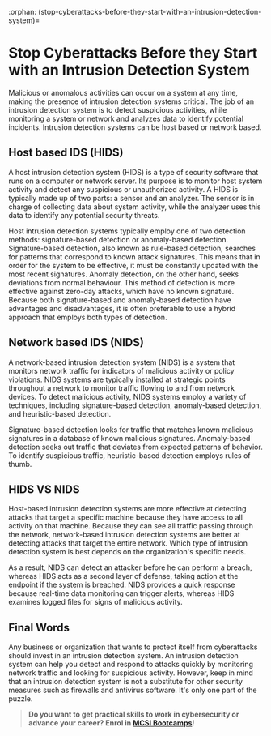 :orphan:
(stop-cyberattacks-before-they-start-with-an-intrusion-detection-system)=

# Stop Cyberattacks Before they Start with an Intrusion Detection System

Malicious or anomalous activities can occur on a system at any time, making the presence of intrusion detection systems critical. The job of an intrusion detection system is to detect suspicious activities, while monitoring a system or network and analyzes data to identify potential incidents. Intrusion detection systems can be host based or network based.

## Host based IDS (HIDS)

A host intrusion detection system (HIDS) is a type of security software that runs on a computer or network server. Its purpose is to monitor host system activity and detect any suspicious or unauthorized activity. A HIDS is typically made up of two parts: a sensor and an analyzer. The sensor is in charge of collecting data about system activity, while the analyzer uses this data to identify any potential security threats.

Host intrusion detection systems typically employ one of two detection methods: signature-based detection or anomaly-based detection. Signature-based detection, also known as rule-based detection, searches for patterns that correspond to known attack signatures. This means that in order for the system to be effective, it must be constantly updated with the most recent signatures. Anomaly detection, on the other hand, seeks deviations from normal behaviour. This method of detection is more effective against zero-day attacks, which have no known signature. Because both signature-based and anomaly-based detection have advantages and disadvantages, it is often preferable to use a hybrid approach that employs both types of detection.

## Network based IDS (NIDS)

A network-based intrusion detection system (NIDS) is a system that monitors network traffic for indicators of malicious activity or policy violations. NIDS systems are typically installed at strategic points throughout a network to monitor traffic flowing to and from network devices. To detect malicious activity, NIDS systems employ a variety of techniques, including signature-based detection, anomaly-based detection, and heuristic-based detection.

Signature-based detection looks for traffic that matches known malicious signatures in a database of known malicious signatures. Anomaly-based detection seeks out traffic that deviates from expected patterns of behavior. To identify suspicious traffic, heuristic-based detection employs rules of thumb.

## HIDS VS NIDS

Host-based intrusion detection systems are more effective at detecting attacks that target a specific machine because they have access to all activity on that machine. Because they can see all traffic passing through the network, network-based intrusion detection systems are better at detecting attacks that target the entire network. Which type of intrusion detection system is best depends on the organization's specific needs.

As a result, NIDS can detect an attacker before he can perform a breach, whereas HIDS acts as a second layer of defense, taking action at the endpoint if the system is breached. NIDS provides a quick response because real-time data monitoring can trigger alerts, whereas HIDS examines logged files for signs of malicious activity.

## Final Words

Any business or organization that wants to protect itself from cyberattacks should invest in an intrusion detection system. An intrusion detection system can help you detect and respond to attacks quickly by monitoring network traffic and looking for suspicious activity. However, keep in mind that an intrusion detection system is not a substitute for other security measures such as firewalls and antivirus software. It's only one part of the puzzle.

> **Do you want to get practical skills to work in cybersecurity or advance your career? Enrol in [MCSI Bootcamps](https://www.mosse-institute.com/bootcamps.html)!**
